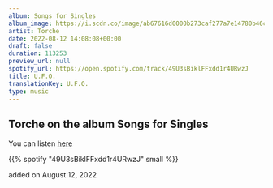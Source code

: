 ```yaml
---
album: Songs for Singles
album_image: https://i.scdn.co/image/ab67616d0000b273caf277a7e14780b46cf4bd7d
artist: Torche
date: 2022-08-12 14:08:08+00:00
draft: false
duration: 113253
preview_url: null
spotify_url: https://open.spotify.com/track/49U3sBiklFFxdd1r4URwzJ
title: U.F.O.
translationKey: U.F.O.
type: music
---
```


## Torche on the album Songs for Singles

You can listen [here](https://open.spotify.com/track/49U3sBiklFFxdd1r4URwzJ)

{{% spotify "49U3sBiklFFxdd1r4URwzJ" small %}}

added on August 12, 2022